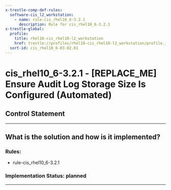 ```yaml
---
x-trestle-comp-def-rules:
  software-cis_l2_workstation:
    - name: rule-cis_rhel10_6-3.2.1
      description: Rule for cis_rhel10_6-3.2.1
x-trestle-global:
  profile:
    title: rhel10-cis_rhel10-l2_workstation
    href: trestle://profiles/rhel10-cis_rhel10-l2_workstation/profile.json
  sort-id: cis_rhel10_6-03.02.01
---
```


# cis_rhel10_6-3.2.1 - \[REPLACE_ME\] Ensure Audit Log Storage Size Is Configured (Automated)

## Control Statement

______________________________________________________________________

## What is the solution and how is it implemented?

<!-- For implementation status enter one of: implemented, partial, planned, alternative, not-applicable -->

<!-- Note that the list of rules under ### Rules: is read-only and changes will not be captured after assembly to JSON -->

<!-- Add control implementation description here for control: cis_rhel10_6-3.2.1 -->

### Rules:

  - rule-cis_rhel10_6-3.2.1

### Implementation Status: planned

______________________________________________________________________
